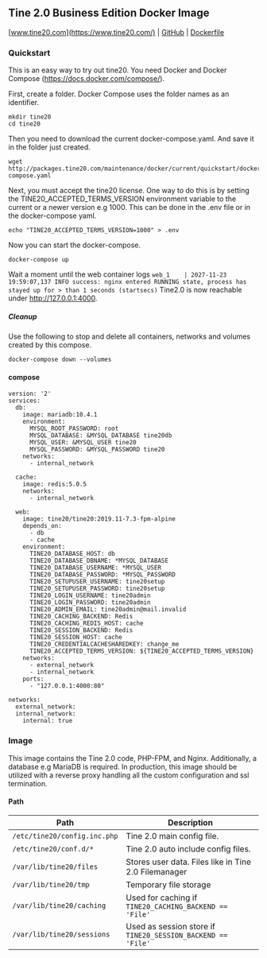 Tine 2.0 Business Edition Docker Image
---
[www.tine20.com](https://www.tine20.com/) | [GitHub](https://github.com/tine20/tine20) | [Dockerfile](https://github.com/tine20/tine20/blob/main/ci/dockerimage/Dockerfile)

### Quickstart
This is an easy way to try out tine20. You need Docker and Docker Compose (https://docs.docker.com/compose/).

First, create a folder. Docker Compose uses the folder names as an identifier.

```
mkdir tine20
cd tine20
```
Then you need to download the current docker-compose.yaml. And save it in the folder just created.
```
wget http://packages.tine20.com/maintenance/docker/current/quickstart/docker-compose.yaml
```
Next, you must accept the tine20 license. One way to do this is by setting the TINE20_ACCEPTED_TERMS_VERSION environment variable to the current or a newer version e.g 1000. This can be done in the .env file or in the docker-compose yaml.
```
echo "TINE20_ACCEPTED_TERMS_VERSION=1000" > .env
```
Now you can start the docker-compose.
```
docker-compose up
```

Wait a moment until the web container logs `web_1    | 2027-11-23 19:59:07,137 INFO success: nginx entered RUNNING state, process has stayed up for > than 1 seconds (startsecs)` Tine2.0 is now reachable under http://127.0.0.1:4000.

##### Cleanup
Use the following to stop and delete all containers, networks and volumes created by this compose.
```
docker-compose down --volumes
``` 

#### compose
```
version: '2'
services:
  db:
    image: mariadb:10.4.1
    environment:
      MYSQL_ROOT_PASSWORD: root
      MYSQL_DATABASE: &MYSQL_DATABASE tine20db
      MYSQL_USER: &MYSQL_USER tine20
      MYSQL_PASSWORD: &MYSQL_PASSWORD tine20
    networks:
      - internal_network

  cache:
    image: redis:5.0.5
    networks:
      - internal_network

  web:
    image: tine20/tine20:2019.11-7.3-fpm-alpine
    depends_on:
      - db
      - cache
    environment:
      TINE20_DATABASE_HOST: db
      TINE20_DATABASE_DBNAME: *MYSQL_DATABASE
      TINE20_DATABASE_USERNAME: *MYSQL_USER
      TINE20_DATABASE_PASSWORD: *MYSQL_PASSWORD
      TINE20_SETUPUSER_USERNAME: tine20setup
      TINE20_SETUPUSER_PASSWORD: tine20setup
      TINE20_LOGIN_USERNAME: tine20admin
      TINE20_LOGIN_PASSWORD: tine20admin
      TINE20_ADMIN_EMAIL: tine20admin@mail.invalid
      TINE20_CACHING_BACKEND: Redis
      TINE20_CACHING_REDIS_HOST: cache
      TINE20_SESSION_BACKEND: Redis
      TINE20_SESSION_HOST: cache
      TINE20_CREDENTIALCACHESHAREDKEY: change_me
      TINE20_ACCEPTED_TERMS_VERSION: ${TINE20_ACCEPTED_TERMS_VERSION}
    networks:
      - external_network
      - internal_network
    ports:
      - "127.0.0.1:4000:80"

networks:
  external_network:
  internal_network:
    internal: true
```
### Image
This image contains the Tine 2.0 code, PHP-FPM, and Nginx. Additionally, a database e.g MariaDB is required. In production, this image should be utilized with a reverse proxy handling all the custom configuration and ssl termination.

#### Path
| Path | Description |
|---|---|
| `/etc/tine20/config.inc.php` | Tine 2.0 main config file.
| `/etc/tine20/conf.d/*` | Tine 2.0 auto include config files.
| `/var/lib/tine20/files` | Stores user data. Files like in Tine 2.0 Filemanager
| `/var/lib/tine20/tmp` | Temporary file storage
|`/var/lib/tine20/caching` | Used for caching if `TINE20_CACHING_BACKEND == 'File'`
|`/var/lib/tine20/sessions`  | Used as session store if `TINE20_SESSION_BACKEND == 'File'`
